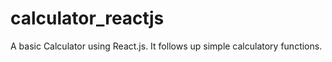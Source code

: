 # calculator_reactjs
A basic Calculator using React.js. It follows up simple calculatory functions.
